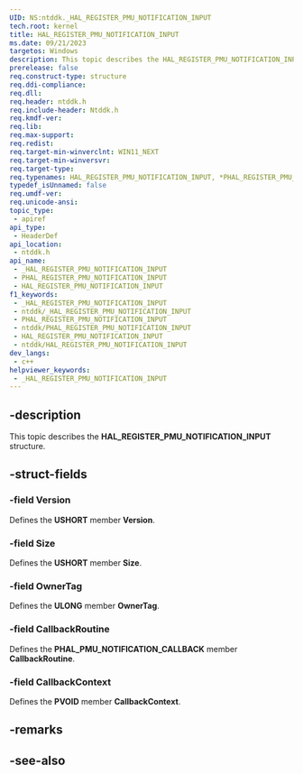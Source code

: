 ```yaml
---
UID: NS:ntddk._HAL_REGISTER_PMU_NOTIFICATION_INPUT
tech.root: kernel
title: HAL_REGISTER_PMU_NOTIFICATION_INPUT
ms.date: 09/21/2023
targetos: Windows
description: This topic describes the HAL_REGISTER_PMU_NOTIFICATION_INPUT structure.
prerelease: false
req.construct-type: structure
req.ddi-compliance: 
req.dll: 
req.header: ntddk.h
req.include-header: Ntddk.h
req.kmdf-ver: 
req.lib: 
req.max-support: 
req.redist: 
req.target-min-winverclnt: WIN11_NEXT
req.target-min-winversvr: 
req.target-type: 
req.typenames: HAL_REGISTER_PMU_NOTIFICATION_INPUT, *PHAL_REGISTER_PMU_NOTIFICATION_INPUT
typedef_isUnnamed: false
req.umdf-ver: 
req.unicode-ansi: 
topic_type:
 - apiref
api_type:
 - HeaderDef
api_location:
 - ntddk.h
api_name:
 - _HAL_REGISTER_PMU_NOTIFICATION_INPUT
 - PHAL_REGISTER_PMU_NOTIFICATION_INPUT
 - HAL_REGISTER_PMU_NOTIFICATION_INPUT
f1_keywords:
 - _HAL_REGISTER_PMU_NOTIFICATION_INPUT
 - ntddk/_HAL_REGISTER_PMU_NOTIFICATION_INPUT
 - PHAL_REGISTER_PMU_NOTIFICATION_INPUT
 - ntddk/PHAL_REGISTER_PMU_NOTIFICATION_INPUT
 - HAL_REGISTER_PMU_NOTIFICATION_INPUT
 - ntddk/HAL_REGISTER_PMU_NOTIFICATION_INPUT
dev_langs:
 - c++
helpviewer_keywords:
 - _HAL_REGISTER_PMU_NOTIFICATION_INPUT
---
```


## -description

This topic describes the **HAL_REGISTER_PMU_NOTIFICATION_INPUT** structure.

## -struct-fields

### -field Version

Defines the **USHORT** member **Version**.

### -field Size

Defines the **USHORT** member **Size**.

### -field OwnerTag

Defines the **ULONG** member **OwnerTag**.

### -field CallbackRoutine

Defines the **PHAL_PMU_NOTIFICATION_CALLBACK** member **CallbackRoutine**.

### -field CallbackContext

Defines the **PVOID** member **CallbackContext**.

## -remarks

## -see-also
